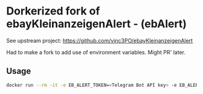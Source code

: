 # Dorkerized fork of ebayKleinanzeigenAlert - (ebAlert)

See upstream project: https://github.com/vinc3PO/ebayKleinanzeigenAlert

Had to make a fork to add use of environment variables. Might PR' later.

## Usage

```sh
docker run --rm -it -e EB_ALERT_TOKEN=<Telegram Bot API key> -e EB_ALERT_CHAT_ID=<Telegram Chat ID> -e EB_ALERT_URL_1="<eBay Kleinanzeigen URL #1" -e EB_ALERT_URL_6="<eBay Kleinanzeigen URL #6>" randombyte/ebay-kleinanzeigen-alert:latest
```
